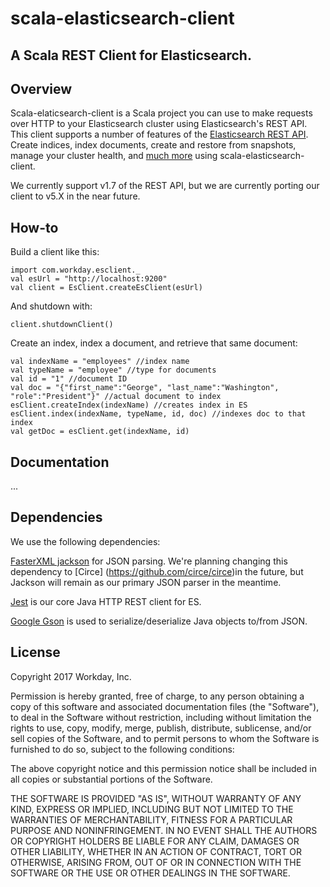 # scala-elasticsearch-client

A Scala REST Client for Elasticsearch.
---

Overview
---

Scala-elaticsearch-client is a Scala project you can use to make requests over HTTP to your Elasticsearch cluster using 
Elasticsearch's REST API. 
This client supports a number of features of the 
[Elasticsearch REST API](https://www.elastic.co/guide/en/elasticsearch/reference/1.7/index.html).
Create indices, index documents, create and restore from snapshots, manage your cluster health, and [much more](https://github.com/Workday/scala-elasticsearch-client#documentation)
 using 
scala-elasticsearch-client. 

 We currently support v1.7 of the REST API, but we are currently porting our client to v5.X in the near future.
 
 
 
How-to
---

Build a client like this:
````
import com.workday.esclient._
val esUrl = "http://localhost:9200"
val client = EsClient.createEsClient(esUrl)
 ````
And shutdown with:
````
client.shutdownClient()
````
Create an index, index a document, and retrieve that same document:
````
val indexName = "employees" //index name
val typeName = "employee" //type for documents
val id = "1" //document ID
val doc = "{"first_name":"George", "last_name":"Washington", "role":"President"}" //actual document to index
esClient.createIndex(indexName) //creates index in ES
esClient.index(indexName, typeName, id, doc) //indexes doc to that index
val getDoc = esClient.get(indexName, id)
````

Documentation
---
...

Dependencies
---

We use the following dependencies: 

[FasterXML jackson](https://github.com/FasterXML/jackson)
for JSON parsing.
We're planning changing this dependency to [Circe] (https://github.com/circe/circe)in the future,
but Jackson will remain as our primary JSON parser in the meantime.

[Jest](https://github.com/searchbox-io/Jest) is our core Java HTTP REST client for ES.
 
[Google Gson](https://github.com/google/gson) is used to serialize/deserialize Java objects to/from JSON.

License
---
Copyright 2017 Workday, Inc.

Permission is hereby granted, free of charge, to any person obtaining a copy of this software and associated
documentation files (the "Software"), to deal in the Software without restriction, including without limitation the
rights to use, copy, modify, merge, publish, distribute, sublicense, and/or sell copies of the Software, and to permit
persons to whom the Software is furnished to do so, subject to the following conditions:

The above copyright notice and this permission notice shall be included in all copies or substantial portions of the
Software.

THE SOFTWARE IS PROVIDED "AS IS", WITHOUT WARRANTY OF ANY KIND, EXPRESS OR IMPLIED, INCLUDING BUT NOT LIMITED TO THE
WARRANTIES OF MERCHANTABILITY, FITNESS FOR A PARTICULAR PURPOSE AND NONINFRINGEMENT. IN NO EVENT SHALL THE AUTHORS OR
COPYRIGHT HOLDERS BE LIABLE FOR ANY CLAIM, DAMAGES OR OTHER LIABILITY, WHETHER IN AN ACTION OF CONTRACT, TORT OR
OTHERWISE, ARISING FROM, OUT OF OR IN CONNECTION WITH THE SOFTWARE OR THE USE OR OTHER DEALINGS IN THE SOFTWARE.